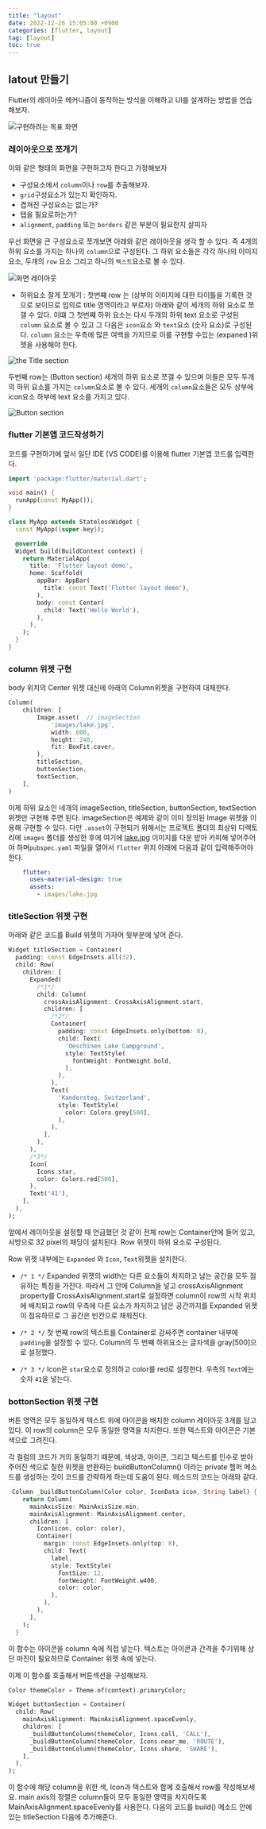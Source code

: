 ```yaml
---
title: "layout"  
date: 2022-12-26 15:05:00 +0900
categories: [flutter, layout]
tag: [layout]
toc: true
---
```


## latout 만들기

Flutter의 레이아웃 메커니즘이 동작하는 방식을 이해하고 UI를 설계하는 방법을 연습해보자.

![구현하려는 목표 화면](/images/2022-12-26/20221226_020732.png)

### 레이아웃으로 쪼개기

이와 같은 형태의 화면을 구현하고자 한다고 가정해보자

- 구성요소에서 `column`이나 `row`를 추출해보자.
- `grid`구성요소가 있는지 확인하자.
- 겹쳐진 구성요소는 없는가?
- 탭을 필요로하는가?
- `alignment`, `padding` 또는 `borders` 같은 부분이 필요한지 살피자

우선 화면을 큰 구성요소로 쪼개보면  아래와 같은 레이아웃을 생각 할 수 있다.  즉 4개의 하위 요소를 가지는 하나의 `column`으로  구성된다. 그 하위 요소들은 각각 하나의 이미지 요소, 두개의 `row` 요소 그리고 하나의 `텍스트`요소로 볼 수 있다.

![화면 레이아웃 ](/images/2022-12-26/20221226_145618.png)

- 하위요소 잘게 쪼개기 : 첫번쨰 row 는 (상부의 이미지에 대한 타이틀을 기록한 것으로 보이므로 임의로 title 영역이라고 부르자) 아래와 같이 세개의 하위 요소로 쪼갤 수 있다. 이떄 그 첫번쨰 하위 요소는 다시 두개의 하위 text 요소로 구성된 `column` 요소로 볼 수 있고 그 다음은 `icon`요소 와 `text`요소 (숫자 요소)로 구성된다. `column` 요소는 우측에 많은 여백을 가지므로 이를 구현할 수있는 (expaned )위젯을 사용해야 한다.

![the Title section](/images/2022-12-26/20221226_150915.png)

두번째 row는 (Button section) 세개의 하위 요소로 쪼갤 수 있으며 이들은 모두 두개의 하위 요소를 가지는 `column`요소로 볼 수 있다. 세개의 `column`요소들은 모두 상부에 icon요소 하부에 text 요소를 가지고 있다.

![Button section](/images/2022-12-26/20221226_150937.png)

### flutter 기본앱 코드작성하기

코드를 구현하기에 앞서 일단 IDE (VS CODE)를 이용해 flutter 기본앱 코드를 입력한다.

``` dart
import 'package:flutter/material.dart';

void main() {
  runApp(const MyApp());
}

class MyApp extends StatelessWidget {
  const MyApp({super.key});

  @override
  Widget build(BuildContext context) {
    return MaterialApp(
      title: 'Flutter layout demo',
      home: Scaffold(
        appBar: AppBar(
          title: const Text('Flutter layout demo'),
        ),
        body: const Center(
          child: Text('Hello World'),
        ),
      ),
    );
  }
}
```

### column  위젯 구현

body 위치의 Center 위젯 대신에 아래의 Column위젯을 구현하여 대체한다.

``` dart
Column(            
    children: [        
        Image.asset(  // imageSection     
            'images/lake.jpg',            
            width: 600,            
            height: 240,            
            fit: BoxFit.cover,            
        ),    
        titleSection,  
        buttonSection,     
        textSection,     
    ],
)
```

이제 하위 요소인 네개의 imageSection, titleSection, buttonSection, textSection 위젯만 구현해 주면 된다. imageSection은 예제와 같이 이미 정의된 Image 위젯을 이용해 구현할 수 있다. 다만 `.asset`이 구현되기 위해서는 프로젝트 폴더의 최상위 디렉토리에 `images` 폴더를 생성한 후에 여기에 [lake.jpg](https://raw.githubusercontent.com/flutter/website/master/examples/layout/lakes/step5/images/lake.jpg) 이미지를 다운 받아 카피해 넣어주어야 하며`pubspec.yaml` 파일을 열어서  `flutter` 위치 아래에 다음과 같이 입력해주어야 한다.

``` yaml
    flutter:            
      uses-material-design: true            
      assets:            
        - images/lake.jpg
```

### titleSection 위젯 구현

아래와 같은 코드를 Build 위젯의 가자어 윗부분에 넣어 준다.

``` dart
Widget titleSection = Container(
  padding: const EdgeInsets.all(32),
  child: Row(
    children: [
      Expanded(
        /*1*/
        child: Column(
          crossAxisAlignment: CrossAxisAlignment.start,
          children: [
            /*2*/
            Container(
              padding: const EdgeInsets.only(bottom: 8),
              child: Text(
                'Oeschinen Lake Campground',
                style: TextStyle(
                  fontWeight: FontWeight.bold,
                ),
              ),
            ),
            Text(
              'Kandersteg, Switzerland',
              style: TextStyle(
                color: Colors.grey[500],
              ),
            ),
          ],
        ),
      ),
      /*3*/
      Icon(
        Icons.star,
        color: Colors.red[500],
      ),
      Text('41'),
    ],
  ),
);
```

앞에서 레이아웃을 설정할 때 언급했던 것 같이  전체 row는 Container안에 들어 있고, 사방으로 32 pixel의 패딩이 설치된다. Row 위젯이 하위 요소로 구성된다.

 Row 위젯 내부에는 `Expanded` 와 `Icon`, `Text`위젯을 설치한다.

- `/* 1 */` Expanded 위젯의 width는 다른 요소들이 차지하고 남는 공간을 모두 점유하는 특징을 가진다. 따라서 그 안에 Column을 넣고 crossAxisAlignment property를 CrossAxisAlignment.start로 설정하면 column이 row의 시작 위치에 배치되고 row의 우측에 다른 요소가 차지하고 남은 공간까지를  Expanded 위젯이 점유하므로 그 공간은 빈칸으로 채워진다.

- `/* 2 */` 첫 번째 row의 텍스트를 Container로 감싸주면 container  내부에 `padding`을 설정할 수 있다. Column의 두 번째 하위요소는 글자색을 gray[500]으로 설정했다.

- `/* 3 */`  Icon은 `star`요소로 정의하고 color를 red로 설정한다. 우측의 `Text`에는 숫자 `41`을 넣는다. 

### bottonSection 위젯 구현

버튼 영역은 모두 동일하게 텍스트 위에 아이콘을 배치한 column 레이아웃 3개를 담고 있다. 이 row의 column은 모두 동일한 영역을 차지한다. 또한 텍스트와 아이콘은 기본 색으로 그려진다.

각 컬럼의 코드가 거의 동일하기 때문에, 색상과, 아이콘, 그리고 텍스트를 인수로 받아 주어진 색으로 칠한 위젯을 반환하는 buildButtonColumn() 이라는 private 헬퍼 메소드를 생성하는 것이 코드를 간략하게 하는데 도움이 된다.
메소드의 코드는 아래와 같다.

``` dart
 Column _buildButtonColumn(Color color, IconData icon, String label) {
    return Column(
      mainAxisSize: MainAxisSize.min,
      mainAxisAlignment: MainAxisAlignment.center,
      children: [
        Icon(icon, color: color),
        Container(
          margin: const EdgeInsets.only(top: 8),
          child: Text(
            label,
            style: TextStyle(
              fontSize: 12,
              fontWeight: FontWeight.w400,
              color: color,
            ),
          ),
        ),
      ],
    );
  }
```

이 함수는 아이콘을 column 속에 직접 넣는다. 텍스트는 아이콘과 간격을 주기위해 상단 마진이 필요하므로 Container 위젯 속에 넣는다.

이제 이 함수를 호출해서 버튼섹션을 구성해보자.

``` dart
Color themeColor = Theme.of(context).primaryColor;

Widget buttonSection = Container(
  child: Row(
    mainAxisAlignment: MainAxisAlignment.spaceEvenly,
    children: [
      _buildButtonColumn(themeColor, Icons.call, 'CALL'),
      _buildButtonColumn(themeColor, Icons.near_me, 'ROUTE'),
      _buildButtonColumn(themeColor, Icons.share, 'SHARE'),
    ],
  ),
);
```

이 함수에 해당 column을 위한 색, Icon과 텍스트와 함께 호출해서 row를 작성해보세요. main axis의 정렬은 column들이 모두 동일한 영역을 차지하도록 MainAxisAlignment.spaceEvenly를 사용한다. 다음의 코드를 build() 메소드 안에 있는 titleSection 다음에 추가해준다.
